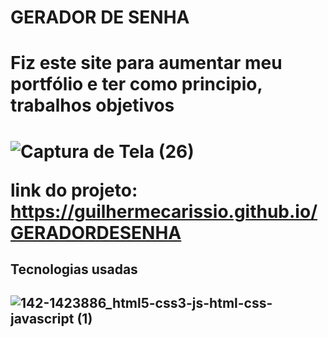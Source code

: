 # GERADOR DE SENHA

<h1> Fiz este site para aumentar meu portfólio e ter como principio, trabalhos objetivos <h1/>

![Captura de Tela (26)](https://user-images.githubusercontent.com/79383274/212446927-ba708285-67b4-4adb-a9d4-2c7a190c9911.png)

link do projeto: https://guilhermecarissio.github.io/GERADORDESENHA

<h2> Tecnologias usadas <h2/>

![142-1423886_html5-css3-js-html-css-javascript (1)](https://user-images.githubusercontent.com/79383274/212446980-ef6ccbd0-b1e6-4940-ad9f-677bb4c298a2.png)
